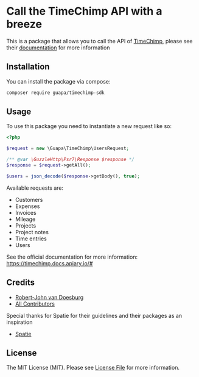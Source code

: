 # Call the TimeChimp API with a breeze
This is a package that allows you to call the API of [TimeChimp](https://www.timechimp.com/), please see their [documentation](https://timechimp.docs.apiary.io/#) for more information 

## Installation
You can install the package via compose:
```bash
composer require guapa/timechimp-sdk
```

## Usage
To use this package you need to instantiate a new request like so:

```php
<?php

$request = new \Guapa\TimeChimp\UsersRequest;

/** @var \GuzzleHttp\Psr7\Response $response */
$response = $request->getAll();

$users = json_decode($response->getBody(), true);
```

Available requests are:
- Customers
- Expenses
- Invoices
- Mileage
- Projects
- Project notes
- Time entries
- Users

See the official documentation for more information: https://timechimp.docs.apiary.io/#

## Credits

- [Robert-John van Doesburg](https://github.com/rjvandoesburg)
- [All Contributors](../../contributors)

Special thanks for Spatie for their guidelines and their packages as an inspiration
- [Spatie](https://spatie.be)

## License

The MIT License (MIT). Please see [License File](LICENSE) for more information.